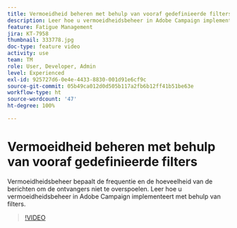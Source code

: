 ```yaml
---
title: Vermoeidheid beheren met behulp van vooraf gedefinieerde filters
description: Leer hoe u vermoeidheidsbeheer in Adobe Campaign implementeert met behulp van filters.
feature: Fatigue Management
jira: KT-7958
thumbnail: 333778.jpg
doc-type: feature video
activity: use
team: TM
role: User, Developer, Admin
level: Experienced
exl-id: 925727d6-0e4e-4433-8830-001d91e6cf9c
source-git-commit: 05b49ca012d0d505b117a2fb6b12ff41b51be63e
workflow-type: ht
source-wordcount: '47'
ht-degree: 100%

---
```


# Vermoeidheid beheren met behulp van vooraf gedefinieerde filters

Vermoeidheidsbeheer bepaalt de frequentie en de hoeveelheid van de berichten om de ontvangers niet te overspoelen.
Leer hoe u vermoeidheidsbeheer in Adobe Campaign implementeert met behulp van filters.

>[!VIDEO](https://video.tv.adobe.com/v/333778?quality=12&learn=on)
